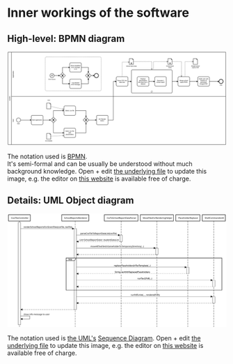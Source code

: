 # Inner workings of the software

## High-level: BPMN diagram

<img src="https://raw.githubusercontent.com/SergelsOrg/csv2tex/main/docs/images_and_data/high_level_workflow.bpmn.svg" title="High-level BPMN diagram including user and system actions" style="max-width: 100%;" />

The notation used is [BPMN](https://en.wikipedia.org/wiki/Business_Process_Model_and_Notation).  
It's semi-formal and can be usually be understood without much background knowledge. 
Open + edit [the underlying file](images_and_data/high_level_workflow.bpmn) to update this image, e.g. the editor on [this website](https://demo.bpmn.io/) is available free of charge.

## Details: UML Object diagram  

<img src="https://raw.githubusercontent.com/SergelsOrg/csv2tex/main/docs/images_and_data/uml_sequence.txt.svg" title="High-level BPMN diagram including user and system actions" style="max-width: 100%;" />

The notation used is [the UML's](https://en.wikipedia.org/wiki/Unified_Modeling_Language) [Sequence Diagram](https://en.wikipedia.org/wiki/Sequence_diagram).
Open + edit [the underlying file](images_and_data/uml_sequence.txt) to update this image, e.g. the editor on [this website](https://sequencediagram.org/) is available free of charge. 


